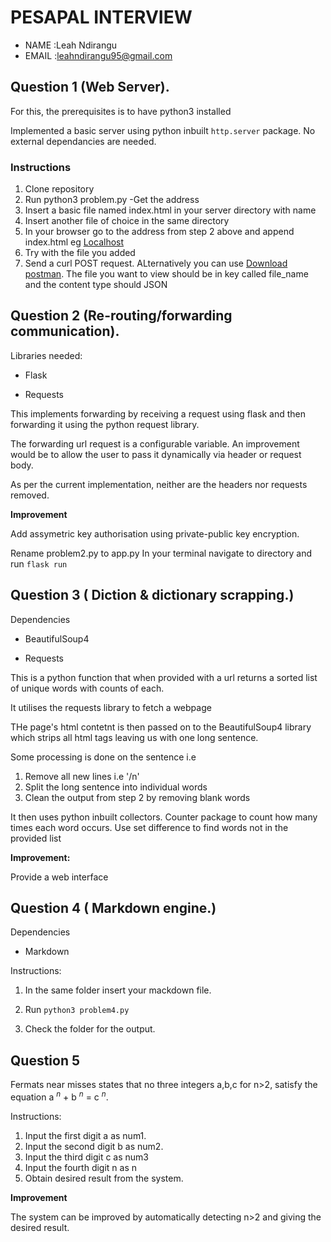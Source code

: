 # PESAPAL INTERVIEW

- NAME     :Leah Ndirangu
- EMAIL    :leahndirangu95@gmail.com


## Question 1 (Web Server).
For this, the prerequisites is to have python3 installed

 Implemented a basic server using python inbuilt `http.server` package. No external dependancies are needed.

### Instructions
1. Clone repository
2. Run python3 problem.py -Get the address
3. Insert a basic file named index.html in your server directory with name
4. Insert another file of choice in the same directory
5. In your browser go to the address from step 2  above and append index.html eg [Localhost](HTTP://127.0.0.1:5000)
6. Try with the file you added
7. Send a curl POST request. ALternatively you can use [Download postman](https://www.postman.com/downloads/). The file you want to view should be in key called file_name and the content type should JSON


## Question 2 (Re-routing/forwarding communication).
Libraries needed:

- Flask

- Requests

This implements forwarding by receiving a request using flask and then forwarding it using the python request library.

The forwarding url request is a configurable variable. An improvement would be to allow the user to pass it dynamically via header or request body.

As per the current implementation, neither are the headers nor requests removed.

**Improvement**

Add assymetric key authorisation using private-public key encryption.

Rename problem2.py to app.py
In your terminal navigate to directory and run `flask run`

## Question 3 ( Diction & dictionary scrapping.)

Dependencies

- BeautifulSoup4

- Requests

This is a python function that when provided with a url returns a sorted list of unique words with counts of each.

It utilises the requests library to fetch a webpage

THe page's html contetnt is then passed on to the BeautifulSoup4 library which strips all html tags leaving us with one long sentence.
 
 Some processing is done on the sentence i.e
 
 1. Remove all new lines i.e '/n'
 2. Split the long sentence into individual words
 3. Clean the output from step 2 by removing blank words

 It then uses python inbuilt collectors. Counter package to count how many times each word occurs.
 Use set difference to find words not in the provided list

 **Improvement:**

 Provide a web interface

## Question 4 ( Markdown engine.)

 Dependencies
 - Markdown

 Instructions:


 1. In the same folder insert your mackdown file.

 2. Run `python3 problem4.py`

 3. Check the folder for the output.


 ## Question 5

Fermats near misses states that  no three integers a,b,c for n>2, satisfy the equation a $^n$ + b $^n$ = c $^n$.

Instructions:
1. Input the first digit a as num1.
2. Input the second digit b as num2.
3. Input the third digit c as num3
4. Input the fourth digit n as n
5. Obtain desired result from the system.

**Improvement**

The system can be improved by automatically detecting n>2 and giving the desired result.
